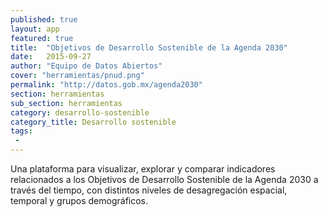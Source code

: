 ```yaml
---
published: true
layout: app
featured: true
title:  "Objetivos de Desarrollo Sostenible de la Agenda 2030"
date:   2015-09-27
author: "Equipo de Datos Abiertos"
cover: "herramientas/pnud.png"
permalink: "http://datos.gob.mx/agenda2030"
section: herramientas
sub_section: herramientas
category: desarrollo-sostenible
category_title: Desarrollo sostenible
tags:
 -
---
```


Una plataforma para visualizar, explorar y comparar indicadores relacionados a los Objetivos de Desarrollo Sostenible de la Agenda 2030 a través del tiempo, con distintos niveles de desagregación espacial, temporal y grupos demográficos.
